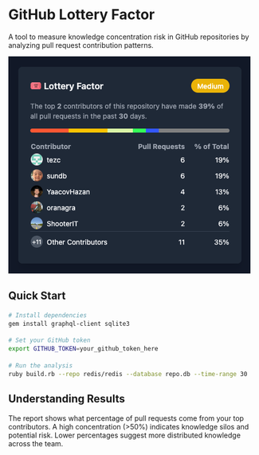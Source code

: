# GitHub Lottery Factor

A tool to measure knowledge concentration risk in GitHub repositories by
analyzing pull request contribution patterns.

![Example Lottery Factor Output](example.png)

## Quick Start

```bash
# Install dependencies
gem install graphql-client sqlite3

# Set your GitHub token
export GITHUB_TOKEN=your_github_token_here

# Run the analysis
ruby build.rb --repo redis/redis --database repo.db --time-range 30
```

## Understanding Results

The report shows what percentage of pull requests come from your top
contributors. A high concentration (>50%) indicates knowledge silos and
potential risk. Lower percentages suggest more distributed knowledge across the
team.
